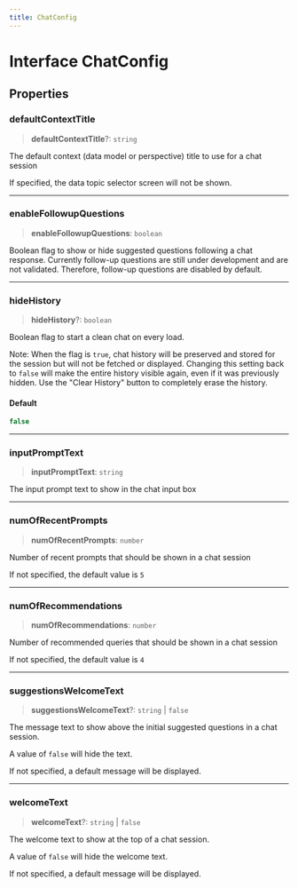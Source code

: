 ```yaml
---
title: ChatConfig
---
```


# Interface ChatConfig

## Properties

### defaultContextTitle

> **defaultContextTitle**?: `string`

The default context (data model or perspective) title to use for a chat session

If specified, the data topic selector screen will not be shown.

***

### enableFollowupQuestions

> **enableFollowupQuestions**: `boolean`

Boolean flag to show or hide suggested questions following a chat response. Currently
follow-up questions are still under development and are not validated. Therefore, follow-up
questions are disabled by default.

***

### hideHistory

> **hideHistory**?: `boolean`

Boolean flag to start a clean chat on every load.

Note: When the flag is `true`, chat history will be preserved and stored for the session but will not be fetched or displayed. Changing this setting back to `false` will make the entire history visible again, even if it was previously hidden. Use the "Clear History" button to completely erase the history.

#### Default

```ts
false
```

***

### inputPromptText

> **inputPromptText**: `string`

The input prompt text to show in the chat input box

***

### numOfRecentPrompts

> **numOfRecentPrompts**: `number`

Number of recent prompts that should be shown in a chat session

If not specified, the default value is `5`

***

### numOfRecommendations

> **numOfRecommendations**: `number`

Number of recommended queries that should be shown in a chat session

If not specified, the default value is `4`

***

### suggestionsWelcomeText

> **suggestionsWelcomeText**?: `string` \| `false`

The message text to show above the initial suggested questions in a chat session.

A value of `false` will hide the text.

If not specified, a default message will be displayed.

***

### welcomeText

> **welcomeText**?: `string` \| `false`

The welcome text to show at the top of a chat session.

A value of `false` will hide the welcome text.

If not specified, a default message will be displayed.
